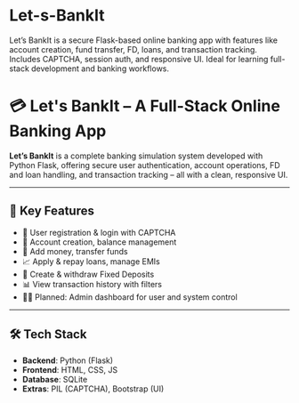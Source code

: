 # Let-s-BankIt
Let’s BankIt is a secure Flask-based online banking app with features like account creation, fund transfer, FD, loans, and transaction tracking. Includes CAPTCHA, session auth, and responsive UI. Ideal for learning full-stack development and banking workflows.


# 💳 Let's BankIt – A Full-Stack Online Banking App

**Let’s BankIt** is a complete banking simulation system developed with Python Flask, offering secure user authentication, account operations, FD and loan handling, and transaction tracking – all with a clean, responsive UI.

---

## 🚀 Key Features

- 🔐 User registration & login with CAPTCHA
- 🏦 Account creation, balance management
- 💸 Add money, transfer funds
- 📈 Apply & repay loans, manage EMIs
- 📂 Create & withdraw Fixed Deposits
- 📊 View transaction history with filters
- 👨‍💼 Planned: Admin dashboard for user and system control

---

## 🛠 Tech Stack

- **Backend**: Python (Flask)
- **Frontend**: HTML, CSS, JS
- **Database**: SQLite
- **Extras**: PIL (CAPTCHA), Bootstrap (UI)

